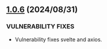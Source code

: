 ## [1.0.6](https://github.com/reiji1020/ccl-component-kit4svelte/compare/1.0.5-a...1.0.6) (2024/08/31)

### VULNERABILITY FIXES

- Vulnerability fixes svelte and axios.